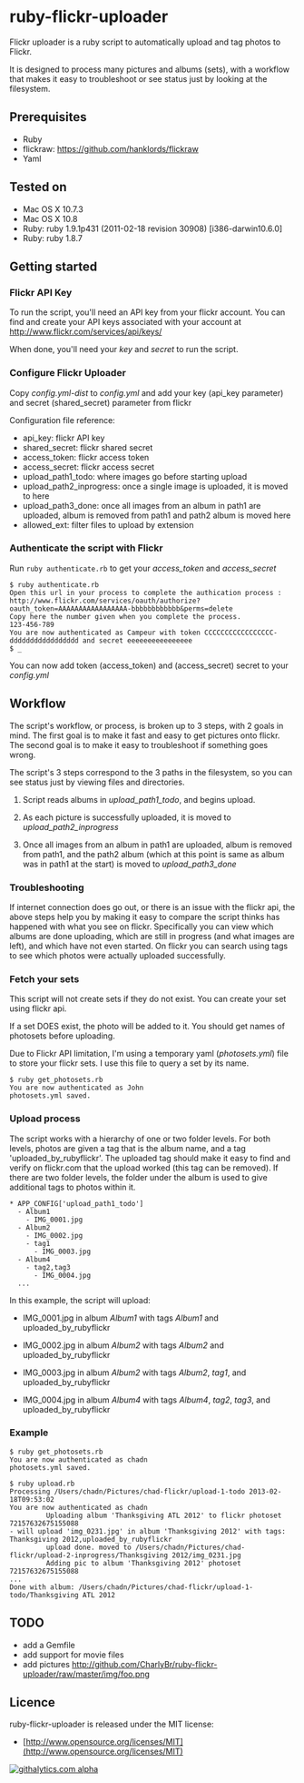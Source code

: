 ruby-flickr-uploader
====================

Flickr uploader is a ruby script to automatically upload and tag photos to Flickr.

It is designed to process many pictures and albums (sets), with a workflow that makes it easy to troubleshoot or see status just by looking at the filesystem. 

## Prerequisites

* Ruby
* flickraw: https://github.com/hanklords/flickraw
* Yaml

## Tested on

* Mac OS X 10.7.3
* Mac OS X 10.8
* Ruby: ruby 1.9.1p431 (2011-02-18 revision 30908) [i386-darwin10.6.0]
* Ruby: ruby 1.8.7


## Getting started

### Flickr API Key

To run the script, you'll need an API key from your flickr account.
You can find and create your API keys associated with your account at http://www.flickr.com/services/api/keys/

When done, you'll need your *key* and *secret* to run the script.

### Configure Flickr Uploader

Copy *config.yml-dist* to *config.yml* and add your key (api_key parameter) and secret (shared_secret) parameter from flickr

Configuration file reference:
* api_key: flickr API key
* shared_secret: flickr shared secret
* access_token: flickr access token
* access_secret: flickr access secret 
* upload_path1_todo: where images go before starting upload
* upload_path2_inprogress: once a single image is uploaded, it is moved to here
* upload_path3_done: once all images from an album in path1 are uploaded, album is removed from path1 and path2 album is moved here
* allowed_ext: filter files to upload by extension

### Authenticate the script with Flickr

Run `ruby authenticate.rb` to get your *access_token* and *access_secret*


    $ ruby authenticate.rb
    Open this url in your process to complete the authication process : http://www.flickr.com/services/oauth/authorize?oauth_token=AAAAAAAAAAAAAAAAA-bbbbbbbbbbbb&perms=delete
    Copy here the number given when you complete the process.
    123-456-789
    You are now authenticated as Campeur with token CCCCCCCCCCCCCCCCC-ddddddddddddddddd and secret eeeeeeeeeeeeeeee
    $ _


You can now add token (access_token) and (access_secret) secret to your *config.yml* 

## Workflow

The script's workflow, or process, is broken up to 3 steps, with 2 goals in mind.
The first goal is to make it fast and easy to get pictures onto flickr.
The second goal is to make it easy to troubleshoot if something goes wrong.

The script's 3 steps correspond to the 3 paths in the filesystem, so you can see status just by viewing files and directories.

1. Script reads albums in *upload_path1_todo*, and begins upload.

2. As each picture is successfully uploaded, it is moved to *upload_path2_inprogress*

3. Once all images from an album in path1 are uploaded, album is removed from path1, and the path2 album 
(which at this point is same as album was in path1 at the start) is moved to *upload_path3_done*

### Troubleshooting

If internet connection does go out, or there is an issue with the flickr api, the above steps help you by 
making it easy to compare the script thinks has happened with what you see on flickr.
Specifically you can view which albums are done uploading, which are still in progress (and what images are left), and which have not even started.
On flickr you can search using tags to see which photos were actually uploaded successfully.

### Fetch your sets

This script will not create sets if they do not exist. You can create your set using flickr api.

If a set DOES exist, the photo will be added to it.  You should get names of photosets before uploading.

Due to Flickr API limitation, I'm using a temporary yaml (*photosets.yml*) file to store your flickr sets. I use this file to query a set by its name.

    $ ruby get_photosets.rb 
    You are now authenticated as John
    photosets.yml saved.

### Upload process

The script works with a hierarchy of one or two folder levels.  For both levels, photos are given a tag that is the album name, 
and a tag 'uploaded_by_rubyflickr'.  The uploaded tag should make it easy to find and verify on flickr.com that the upload worked (this tag can be removed).
If there are two folder levels, the folder under the album is used to give additional tags to photos within it.

    * APP_CONFIG['upload_path1_todo']
      - Album1
        - IMG_0001.jpg
      - Album2
        - IMG_0002.jpg
        - tag1
          - IMG_0003.jpg
      - Album4
        - tag2,tag3
          - IMG_0004.jpg
      ...


In this example, the script will upload:

* IMG_0001.jpg in album *Album1* with tags *Album1* and uploaded_by_rubyflickr

* IMG_0002.jpg in album *Album2* with tags *Album2* and uploaded_by_rubyflickr

* IMG_0003.jpg in album *Album2* with tags *Album2*, *tag1*, and uploaded_by_rubyflickr

* IMG_0004.jpg in album *Album4* with tags *Album4*, *tag2*, *tag3*, and uploaded_by_rubyflickr


### Example

    $ ruby get_photosets.rb 
    You are now authenticated as chadn
    photosets.yml saved.

    $ ruby upload.rb 
	Processing /Users/chadn/Pictures/chad-flickr/upload-1-todo 2013-02-18T09:53:02
	You are now authenticated as chadn
	         Uploading album 'Thanksgiving ATL 2012' to flickr photoset 72157632675155088
	- will upload 'img_0231.jpg' in album 'Thanksgiving 2012' with tags: Thanksgiving 2012,uploaded_by_rubyflickr
	         upload done. moved to /Users/chadn/Pictures/chad-flickr/upload-2-inprogress/Thanksgiving 2012/img_0231.jpg
	         Adding pic to album 'Thanksgiving 2012' photoset 72157632675155088
	...
	Done with album: /Users/chadn/Pictures/chad-flickr/upload-1-todo/Thanksgiving ATL 2012

## TODO

* add a Gemfile
* add support for movie files
* add pictures http://github.com/CharlyBr/ruby-flickr-uploader/raw/master/img/foo.png

## Licence

ruby-flickr-uploader is released under the MIT license:

* [http://www.opensource.org/licenses/MIT](http://www.opensource.org/licenses/MIT)


[![githalytics.com alpha](https://cruel-carlota.pagodabox.com/6ee9cfa9b21f99f3ffe633b7836ebdfd "githalytics.com")](http://githalytics.com/chadn/ruby-flickr-uploader)
